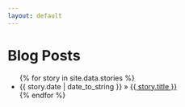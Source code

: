 ```yaml
---
layout: default
---
```


<div id="home">
  <h1>Blog Posts</h1>
  <ul class="stories">
    {% for story in site.data.stories %}
      <li><span>{{ story.date | date_to_string }}</span> &raquo; <a href="https://www.theguardian.com{{ story.link }}">{{ story.title }}</a></li>
    {% endfor %}
  </ul>
</div>